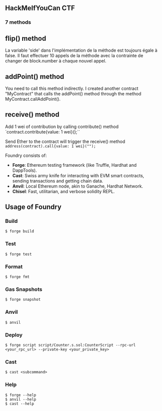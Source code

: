 ## HackMeIfYouCan CTF

### 7 methods

## flip() method
La variable 'side' dans l'implémentation de la méthode est toujours égale à false.
Il faut effectuer 10 appels de la méthode avec la contrainte de changer de block.number à chaque nouvel appel.

## addPoint() method
You need to call this method indirectly.
I created another contract "MyContract" that calls the addPoint() method
through the method MyContract.callAddPoint().

## receive() method
Add 1 wei of contribution by calling contribute() method
    `contract.contribute{value: 1 wei}();``

Send Ether to the contract will trigger the receive() method
    `address(contract).call{value: 1 wei}("");`



Foundry consists of:

-   **Forge**: Ethereum testing framework (like Truffle, Hardhat and DappTools).
-   **Cast**: Swiss army knife for interacting with EVM smart contracts, sending transactions and getting chain data.
-   **Anvil**: Local Ethereum node, akin to Ganache, Hardhat Network.
-   **Chisel**: Fast, utilitarian, and verbose solidity REPL.



## Usage of Foundry

### Build

```shell
$ forge build
```

### Test

```shell
$ forge test
```

### Format

```shell
$ forge fmt
```

### Gas Snapshots

```shell
$ forge snapshot
```

### Anvil

```shell
$ anvil
```

### Deploy

```shell
$ forge script script/Counter.s.sol:CounterScript --rpc-url <your_rpc_url> --private-key <your_private_key>
```

### Cast

```shell
$ cast <subcommand>
```

### Help

```shell
$ forge --help
$ anvil --help
$ cast --help
```
